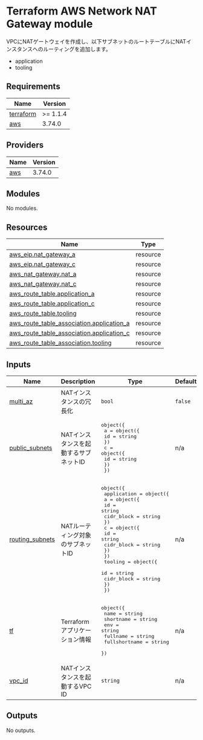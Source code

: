 <!-- BEGIN_TF_DOCS -->
# Terraform AWS Network NAT Gateway module

VPCにNATゲートウェイを作成し、以下サブネットのルートテーブルにNATインスタンスへのルーティングを追加します。
* application
* tooling

## Requirements

| Name | Version |
|------|---------|
| <a name="requirement_terraform"></a> [terraform](#requirement\_terraform) | >= 1.1.4 |
| <a name="requirement_aws"></a> [aws](#requirement\_aws) | 3.74.0 |

## Providers

| Name | Version |
|------|---------|
| <a name="provider_aws"></a> [aws](#provider\_aws) | 3.74.0 |

## Modules

No modules.

## Resources

| Name | Type |
|------|------|
| [aws_eip.nat_gateway_a](https://registry.terraform.io/providers/hashicorp/aws/3.74.0/docs/resources/eip) | resource |
| [aws_eip.nat_gateway_c](https://registry.terraform.io/providers/hashicorp/aws/3.74.0/docs/resources/eip) | resource |
| [aws_nat_gateway.nat_a](https://registry.terraform.io/providers/hashicorp/aws/3.74.0/docs/resources/nat_gateway) | resource |
| [aws_nat_gateway.nat_c](https://registry.terraform.io/providers/hashicorp/aws/3.74.0/docs/resources/nat_gateway) | resource |
| [aws_route_table.application_a](https://registry.terraform.io/providers/hashicorp/aws/3.74.0/docs/resources/route_table) | resource |
| [aws_route_table.application_c](https://registry.terraform.io/providers/hashicorp/aws/3.74.0/docs/resources/route_table) | resource |
| [aws_route_table.tooling](https://registry.terraform.io/providers/hashicorp/aws/3.74.0/docs/resources/route_table) | resource |
| [aws_route_table_association.application_a](https://registry.terraform.io/providers/hashicorp/aws/3.74.0/docs/resources/route_table_association) | resource |
| [aws_route_table_association.application_c](https://registry.terraform.io/providers/hashicorp/aws/3.74.0/docs/resources/route_table_association) | resource |
| [aws_route_table_association.tooling](https://registry.terraform.io/providers/hashicorp/aws/3.74.0/docs/resources/route_table_association) | resource |

## Inputs

| Name | Description | Type | Default | Required |
|------|-------------|------|---------|:--------:|
| <a name="input_multi_az"></a> [multi\_az](#input\_multi\_az) | NATインスタンスの冗長化 | `bool` | `false` | no |
| <a name="input_public_subnets"></a> [public\_subnets](#input\_public\_subnets) | NATインスタンスを起動するサブネットID | <pre>object({<br>    a = object({<br>      id = string<br>    })<br>    c = object({<br>      id = string<br>    })<br>  })</pre> | n/a | yes |
| <a name="input_routing_subnets"></a> [routing\_subnets](#input\_routing\_subnets) | NATルーティング対象のサブネットID | <pre>object({<br>    application = object({<br>      a = object({<br>        id         = string<br>        cidr_block = string<br>      })<br>      c = object({<br>        id         = string<br>        cidr_block = string<br>      })<br>    })<br>    tooling = object({<br>      id         = string<br>      cidr_block = string<br>    })<br>  })</pre> | n/a | yes |
| <a name="input_tf"></a> [tf](#input\_tf) | Terraformアプリケーション情報 | <pre>object({<br>    name          = string<br>    shortname     = string<br>    env           = string<br>    fullname      = string<br>    fullshortname = string<br>  })</pre> | n/a | yes |
| <a name="input_vpc_id"></a> [vpc\_id](#input\_vpc\_id) | NATインスタンスを起動するVPC ID | `string` | n/a | yes |

## Outputs

No outputs.
<!-- END_TF_DOCS -->    